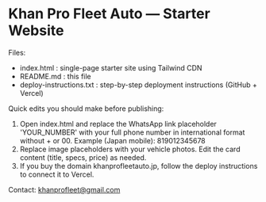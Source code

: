 Khan Pro Fleet Auto — Starter Website
====================================

Files:
- index.html : single-page starter site using Tailwind CDN
- README.md  : this file
- deploy-instructions.txt : step-by-step deployment instructions (GitHub + Vercel)

Quick edits you should make before publishing:
1. Open index.html and replace the WhatsApp link placeholder 'YOUR_NUMBER' with your full phone number in international format without + or 00.
   Example (Japan mobile): 819012345678
2. Replace image placeholders with your vehicle photos. Edit the card content (title, specs, price) as needed.
3. If you buy the domain khanprofleetauto.jp, follow the deploy instructions to connect it to Vercel.

Contact: khanprofleet@gmail.com

